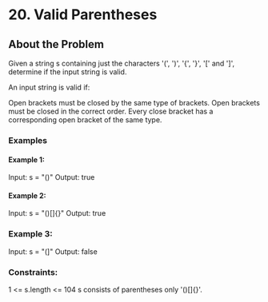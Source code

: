 # 20. Valid Parentheses

## About the Problem

Given a string s containing just the characters '(', ')', '{', '}', '[' and ']', determine if the input string is valid.

An input string is valid if:

Open brackets must be closed by the same type of brackets.
Open brackets must be closed in the correct order.
Every close bracket has a corresponding open bracket of the same type.

### Examples

#### Example 1:

Input: s = "()"
Output: true

#### Example 2:

Input: s = "()[]{}"
Output: true

### Example 3:

Input: s = "(]"
Output: false

### Constraints:

1 <= s.length <= 104
s consists of parentheses only '()[]{}'.